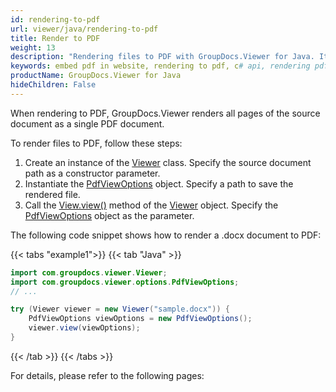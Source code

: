 ```yaml
---
id: rendering-to-pdf
url: viewer/java/rendering-to-pdf
title: Render to PDF
weight: 13
description: "Rendering files to PDF with GroupDocs.Viewer for Java. It means that you can embed PDF in websites or applications by using this C# API"
keywords: embed pdf in website, rendering to pdf, c# api, rendering pdf
productName: GroupDocs.Viewer for Java
hideChildren: False
---  
```

When rendering to PDF, GroupDocs.Viewer renders all pages of the source document as a single PDF document.

To render files to PDF, follow these steps:

1. Create an instance of the [Viewer](https://reference.groupdocs.com/viewer/java/com.groupdocs.viewer/Viewer) class. Specify the source document path as a constructor parameter.
2. Instantiate the [PdfViewOptions](https://reference.groupdocs.com/viewer/java/com.groupdocs.viewer.options/pdfviewoptions/) object. Specify a path to save the rendered file.
3. Call the [View.view()](https://reference.groupdocs.com/viewer/java/com.groupdocs.viewer/viewer/#view-com.groupdocs.viewer.options.ViewOptions-) method of the [Viewer](https://reference.groupdocs.com/viewer/java/com.groupdocs.viewer/Viewer) object. Specify the [PdfViewOptions](https://reference.groupdocs.com/viewer/java/com.groupdocs.viewer.options/pdfviewoptions/) object as the parameter.

The following code snippet shows how to render a .docx document to PDF:

{{< tabs "example1">}}
{{< tab "Java" >}}
```java
import com.groupdocs.viewer.Viewer;
import com.groupdocs.viewer.options.PdfViewOptions;
// ...

try (Viewer viewer = new Viewer("sample.docx")) {
    PdfViewOptions viewOptions = new PdfViewOptions();
    viewer.view(viewOptions);
}
```
{{< /tab >}}
{{< /tabs >}}

For details, please refer to the following pages:
